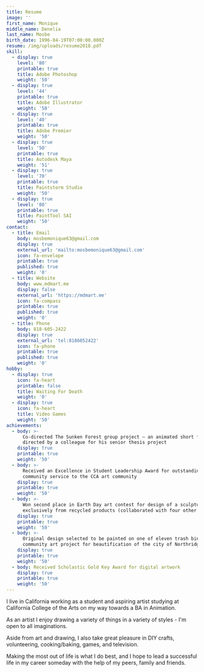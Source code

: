 ```yaml
---
title: Resume
image: ''
first_name: Monique
middle_name: Denelia
last_name: Mosbe
birth_date: 1996-04-19T07:00:00.000Z
resume: /img/uploads/resume2018.pdf
skill:
  - display: true
    level: '80'
    printable: true
    title: Adobe Photoshop
    weight: '50'
  - display: true
    level: '44'
    printable: true
    title: Adobe Illustrator
    weight: '50'
  - display: true
    level: '40'
    printable: true
    title: Adobe Premier
    weight: '50'
  - display: true
    level: '50'
    printable: true
    title: Autodesk Maya
    weight: '51'
  - display: true
    level: '70'
    printable: true
    title: Paintstorm Studio
    weight: '50'
  - display: true
    level: '80'
    printable: true
    title: PaintTool SAI
    weight: '50'
contact:
  - title: Email
    body: mosbemonique63@gmail.com
    display: true
    external_url: 'mailto:mosbemonique63@gmail.com'
    icon: fa-envelope
    printable: true
    published: true
    weight: '0'
  - title: Website
    body: www.mdmart.me
    display: false
    external_url: 'https://mdmart.me'
    icon: fa-compass
    printable: true
    published: true
    weight: '0'
  - title: Phone
    body: 818-605-2422
    display: true
    external_url: 'tel:8186052422'
    icon: fa-phone
    printable: true
    published: true
    weight: '0'
hobby:
  - display: true
    icon: fa-heart
    printable: false
    title: Waiting For Death
    weight: '0'
  - display: true
    icon: fa-heart
    title: Video Games
    weight: '50'
achievements:
  - body: >-
      Co-directed The Sunken Forest group project – an animated short film
      directed by a colleague for his senior thesis project
    display: true
    printable: true
    weight: '50'
  - body: >-
      Received an Excellence in Student Leadership Award for outstanding
      community service to the CCA art community
    display: true
    printable: true
    weight: '50'
  - body: >-
      Won second place in Earth Day art contest for design of a sculpture made
      exclusively from recycled products (collaborated with four other artists)
    display: true
    printable: true
    weight: '50'
  - body: >-
      Original design selected to be painted on one of eleven trash bins as a
      community art project for beautification of the city of Northridge, CA
    display: true
    printable: true
    weight: '50'
  - body: Received Scholastic Gold Key Award for digital artwork
    display: true
    printable: true
    weight: '50'
---
```


I live in California working as a student and aspiring artist studying at California College of the Arts on my way towards a BA in Animation.

As an artist I enjoy drawing a variety of things in a variety of styles - I'm open to all imaginations.

Aside from art and drawing, I also take great pleasure in DIY crafts, volunteering, cooking/baking, games, and television.

Making the most out of life is what I do best, and I hope to lead a successful life in my career someday with the help of my peers, family and friends.
